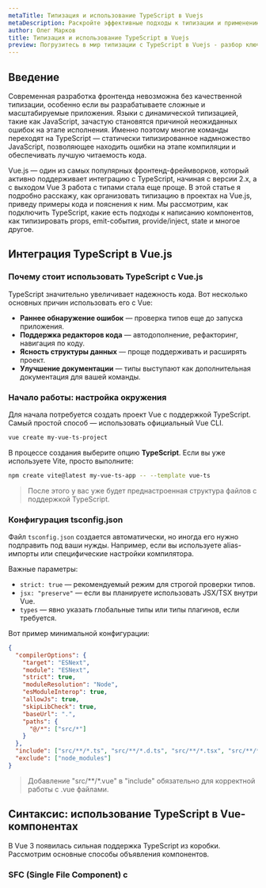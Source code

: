 ```yaml
---
metaTitle: Типизация и использование TypeScript в Vuejs
metaDescription: Раскройте эффективные подходы к типизации и применению TypeScript в Vuejs - подробные инструкции, практические примеры, советы по интеграции и организация типов
author: Олег Марков
title: Типизация и использование TypeScript в Vuejs
preview: Погрузитесь в мир типизации с TypeScript в Vuejs - разбор ключевых концепций, практических примеров и лучших подходов для создания надежных Vue приложений
---
```


## Введение

Современная разработка фронтенда невозможна без качественной типизации, особенно если вы разрабатываете сложные и масштабируемые приложения. Языки с динамической типизацией, такие как JavaScript, зачастую становятся причиной неожиданных ошибок на этапе исполнения. Именно поэтому многие команды переходят на TypeScript — статически типизированное надмножество JavaScript, позволяющее находить ошибки на этапе компиляции и обеспечивать лучшую читаемость кода.

Vue.js — один из самых популярных фронтенд-фреймворков, который активно поддерживает интеграцию с TypeScript, начиная с версии 2.x, а с выходом Vue 3 работа с типами стала еще проще. В этой статье я подробно расскажу, как организовать типизацию в проектах на Vue.js, приведу примеры кода и пояснения к ним. Мы рассмотрим, как подключить TypeScript, какие есть подходы к написанию компонентов, как типизировать props, emit-события, provide/inject, state и многое другое.

## Интеграция TypeScript в Vue.js

### Почему стоит использовать TypeScript с Vue.js

TypeScript значительно увеличивает надежность кода. Вот несколько основных причин использовать его с Vue:

- **Раннее обнаружение ошибок** — проверка типов еще до запуска приложения.
- **Поддержка редакторов кода** — автодополнение, рефакторинг, навигация по коду.
- **Ясность структуры данных** — проще поддерживать и расширять проект.
- **Улучшение документации** — типы выступают как дополнительная документация для вашей команды.

### Начало работы: настройка окружения

Для начала потребуется создать проект Vue с поддержкой TypeScript. Самый простой способ — использовать официальный Vue CLI.

```bash
vue create my-vue-ts-project
```

В процессе создания выберите опцию **TypeScript**. Если вы уже используете Vite, просто выполните:

```bash
npm create vite@latest my-vue-ts-app -- --template vue-ts
```

> После этого у вас уже будет преднастроенная структура файлов с поддержкой TypeScript.

### Конфигурация tsconfig.json

Файл `tsconfig.json` создается автоматически, но иногда его нужно подправить под ваши нужды. Например, если вы используете alias-импорты или специфические настройки компилятора.

Важные параметры:
- `strict: true` — рекомендуемый режим для строгой проверки типов.
- `jsx: "preserve"` — если вы планируете использовать JSX/TSX внутри Vue.
- `types` — явно указать глобальные типы или типы плагинов, если требуется.

Вот пример минимальной конфигурации:

```json
{
  "compilerOptions": {
    "target": "ESNext",
    "module": "ESNext",
    "strict": true,
    "moduleResolution": "Node",
    "esModuleInterop": true,
    "allowJs": true,
    "skipLibCheck": true,
    "baseUrl": ".",
    "paths": {
      "@/*": ["src/*"]
    }
  },
  "include": ["src/**/*.ts", "src/**/*.d.ts", "src/**/*.tsx", "src/**/*.vue"],
  "exclude": ["node_modules"]
}
```
> Добавление "src/**/*.vue" в "include" обязательно для корректной работы с .vue файлами.

## Синтаксис: использование TypeScript в Vue-компонентах

В Vue 3 появилась сильная поддержка TypeScript из коробки. Рассмотрим основные способы объявления компонентов.

### SFC (Single File Component) с <script lang="ts">

Это рекомендуемый подход: каждый компонент живет в своем `.vue` файле.

```vue
<template>
  <div>{{ count }}</div>
</template>

<script lang="ts">
import { ref, defineComponent } from 'vue'

export default defineComponent({
  setup() {
    // Тип переменной подсчитывается автоматически как Ref<number>
    const count = ref(0)
    return { count }
  }
})
</script>
```

Как видите, при использовании Composition API и TypeScript редактор кода всегда знает, какие значения и методы доступны внутри шаблона. Этот подход минимизирует количество ручного объявления типов, делая код чище и надежнее.

### Класс-компоненты (Class Components)

Ранее активно применялись с помощью библиотеки [vue-class-component](https://github.com/vuejs/vue-class-component). Сейчас этот подход используется реже, так как Composition API предлагает большую гибкость и лучшие возможности для типизации.

Пример класс-компонента:

```ts
import { Vue, Options } from 'vue-class-component'

@Options({
  props: {
    msg: String
  }
})
export default class HelloWorld extends Vue {
  msg!: string

  mounted() {
    // Здесь msg уже типизирована как string
    console.log(this.msg)
  }
}
```
> В современных проектах рекомендуется использовать Composition API.

### Composition API с setup и defineComponent

Composition API, появившийся в Vue 3, предлагает компактный синтаксис и лучшую интеграцию с TypeScript.

```vue
<script lang="ts">
import { defineComponent, ref } from 'vue'

export default defineComponent({
  setup() {
    const message = ref<string>('Привет, мир!')
    return { message }
  }
})
</script>
```
> Тип переменной message строго задан, ошибка типа будет сразу видна в редакторе.

## Типизация props, emits, slots

### Типизация props

TypeScript позволяет явно указывать типы props с помощью дженериков и отдельных интерфейсов.

#### Использование с defineProps (SFC с <script setup>)

Vue 3 поддерживает `<script setup>` — это самый лаконичный способ сочетания Vue и TypeScript.

```vue
<script lang="ts" setup>
interface Props {
  title: string
  count?: number
}

const props = defineProps<Props>()
</script>
```

Для дефолтных значений используйте defineProps + слияние с default-значениями:

```vue
<script lang="ts" setup>
interface Props {
  title: string
  count?: number
}

const props = withDefaults(defineProps<Props>(), {
  count: 0
})
</script>
```
> Теперь props.count будет всегда числом, ошибок типов не возникнет.

#### TypeScript и классический синтаксис

Если используете объектный синтаксис:

```ts
import { defineComponent } from 'vue'

export default defineComponent({
  props: {
    title: {
      type: String,
      required: true
    },
    count: Number
  }
})
```
> В этом случае проверка типов будет только на уровне рантайма.

### Типизация emits

События можно типизировать с помощью defineEmits.

```vue
<script lang="ts" setup>
const emit = defineEmits<{
  (e: 'increment', value: number): void
  (e: 'close'): void
}>()

function inc() {
  emit('increment', 5) // Ошибка компиляции, если передан не number
}
</script>
```

### Типизация slots

```vue
<script lang="ts" setup>
interface Slots {
  default: (props: { text: string }) => any
  header?: (props: { title: string }) => any
}

const slots = defineSlots<Slots>()
</script>
```
> Теперь при обращении к слоту в шаблоне или коде получите автодополнение с типами пропсов.

## Типизация реактивных переменных и computed

### ref и reactive

`ref` и `reactive` автоматически выводят тип, но иногда бывает нужно указать его явно:

```ts
import { ref, reactive } from 'vue'

// Явно указываем тип переменной
const loading = ref<boolean>(false)

// Типизация сложных объектов
interface User {
  id: number
  name: string
}

const user = reactive<User>({ id: 0, name: '' })
```

### computed

Для вычисляемых значений указывайте тип возвращаемого значения:

```ts
import { computed, ref } from 'vue'

const count = ref(5)

const doubled = computed<number>(() => count.value * 2)
```
> В случае передачи функции в computed редактор сам определит тип, но если функция сложная, всегда полезно прописывать его явно.

## Типизация provide и inject

При использовании dependency injection важно типизировать данные, чтобы избежать ошибок.

```ts
import { provide, inject } from 'vue'

interface AppConfig {
  apiUrl: string
}

provide('appConfig', { apiUrl: 'https://api.ex.com' })

// В другом компоненте:
const config = inject<AppConfig>('appConfig')
if (config) {
  console.log(config.apiUrl)
}
```
> Если inject не найдет значение, вернет undefined, поэтому всегда делайте проверку.

## Указание и организация типов

### Вынос типов в отдельные файлы

Хорошая практика — выносить интерфейсы и типы в отдельные файлы, например `types.ts`, особенно если типы используются в нескольких компонентах.

```ts
// src/types.ts
export interface User {
  id: number
  name: string
}
```

```ts
// В компоненте
import type { User } from '@/types'

const user = ref<User>({ id: 1, name: 'Алиса' })
```

### Реализация глобальных типов

Для глобальных свойств (например, $http) можно добавить типизацию путем расширения интерфейсов:

```ts
// src/shims-vue.d.ts
import { ComponentCustomProperties } from 'vue'

declare module '@vue/runtime-core' {
  interface ComponentCustomProperties {
    $http: typeof axios
  }
}
```

> Теперь во всех компонентах this.$http будет корректно определен.

## Тестирование типов

TypeScript помогает находить ошибки, но в случае сложных типов полезно писать отдельные unit-тесты на типы с помощью [tsd](https://github.com/SamVerschueren/tsd) или аналогичных инструментов.

Пример проверки корректности типа через то, что некорректные значения вызовут ошибки компиляции:

```ts
// test-types.ts
import { expectType } from 'tsd'

// Проверяем, что value — строка
expectType<string>(props.value)
```

## Работа с сторонними библиотеками

Большинство популярных библиотек для работы с Vue (например, Vue Router, Vuex, Pinia) тоже поддерживают TypeScript. Важно проверять, что у новых подключаемых библиотек есть глобальные определения типов, либо добавлять их вручную через DefinitelyTyped (`@types/*`).

Пример с типизацией стора Pinia:

```ts
import { defineStore } from 'pinia'

export const useCounterStore = defineStore('counter', {
  state: () => ({
    count: 0 as number
  }),
  actions: {
    increment() {
      this.count++
    }
  }
})
```
> TypeScript обеспечит строгую типизацию state и методов.

## Ошибки и подводные камни типизации

- **Некорректная типизация пропсов** — если не указать тип интерфейса у props, TypeScript будет выводить `any`.
- **Ограничения типизации шаблона (template)** — типы проверяются в script-блоке, но не всегда в шаблоне. Следует использовать `<script setup>`, чтобы получать автодополнение и проверки типов прямо в шаблоне.
- **Типы provide/inject** — нет гарантии, что injected значение не undefined. Я рекомендую всегда делать проверки или использовать non-null assertion.
- **Работа с this в Options API** — в классическом синтаксисе типизация this сложна, используйте Composition API где возможно.

## Заключение

TypeScript серьезно упрощает жизнь разработчикам Vue-приложений благодаря статической проверке типов, улучшенной читаемости и лучшей документации кода. С развитием Vue 3 интеграция TypeScript стала максимально гладкой и мощной: достаточно использовать `<script lang="ts">` или `<script setup lang="ts">`, чтобы получить все плюсы статической типизации.

Обратная совместимость, большой выбор инструментов, поддержка сторонних библиотек и удобный DX делают связку Vue.js + TypeScript лучшим выбором для профессиональной разработки современного фронтенда. Используйте типы для props, events, slots, реактивных данных, глобальных свойств, выносите типы в отдельные файлы и тестируйте их — так вы избежите массы неприятных сюрпризов на продакшн-этапе.

## Частозадаваемые технические вопросы по теме статьи и ответы на них

#### Как правильно типизировать refs на DOM-элементы?

Используйте дженерик параметр `<HTMLElement | null>` для ref, чтобы указать, что ссылка может быть как на элемент, так и null до монтирования:
```ts
import { ref, onMounted } from 'vue'
const inputRef = ref<HTMLInputElement | null>(null)
onMounted(() => {
  if (inputRef.value) {
    inputRef.value.focus()
  }
})
```

#### Как типизировать параметры v-model с TypeScript?

Если используете v-model, обязательно используйте явную типизацию:
```vue
<script lang="ts" setup>
const modelValue = defineModel<string>()
</script>
```
Если на emits, то добавляйте соответствующий тип для событий:
```ts
const emit = defineEmits<{ (e: 'update:modelValue', value: string): void }>()
```

#### Как типизировать глобальные плагины или расширить глобальные свойства?

Расширяйте `ComponentCustomProperties` в файле `shims-vue.d.ts`:
```ts
import { ComponentCustomProperties } from 'vue'
declare module '@vue/runtime-core' {
  interface ComponentCustomProperties {
    $myService: MyServiceType
  }
}
```

#### Как использовать типизацию для динамических компонентов?

Импортируйте компонент с defineAsyncComponent или через defineComponent и используйте тип компонента:
```ts
import { defineAsyncComponent, type DefineComponent } from 'vue'
const MyComp = defineAsyncComponent(() => import('./MyComp.vue')) as DefineComponent<MyPropsType>
```

#### Почему в шаблоне иногда нет автодополнения props/методов в TypeScript?

Это происходит если используете старый синтаксис `<script>` без setup или неправильную конфигурацию IDE. Используйте `<script setup lang="ts">` для максимального автодополнения, и убедитесь, что у вас установлены последние расширения поддержки для Vue и TypeScript.